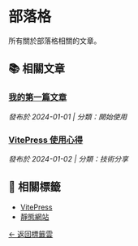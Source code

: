 # 部落格

所有關於部落格相關的文章。

## 📚 相關文章

### [我的第一篇文章](/posts/first-post.md)
*發布於 2024-01-01 | 分類：開始使用*

### [VitePress 使用心得](/posts/vitepress-experience.md)
*發布於 2024-01-02 | 分類：技術分享*

## 🔗 相關標籤
- [VitePress](/tags/vitepress.md)
- [靜態網站](/tags/static-site.md)

[← 返回標籤雲](/tags/) 